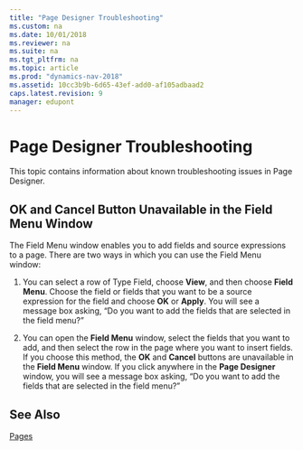 ```yaml
---
title: "Page Designer Troubleshooting"
ms.custom: na
ms.date: 10/01/2018
ms.reviewer: na
ms.suite: na
ms.tgt_pltfrm: na
ms.topic: article
ms.prod: "dynamics-nav-2018"
ms.assetid: 10cc3b9b-6d65-43ef-add0-af105adbaad2
caps.latest.revision: 9
manager: edupont
---
```

# Page Designer Troubleshooting
This topic contains information about known troubleshooting issues in Page Designer.  
  
## OK and Cancel Button Unavailable in the Field Menu Window  
 The Field Menu window enables you to add fields and source expressions to a page. There are two ways in which you can use the Field Menu window:  
  
1.  You can select a row of Type Field, choose **View**, and then choose **Field Menu**. Choose the field or fields that you want to be a source expression for the field and choose **OK** or **Apply**. You will see a message box asking, “Do you want to add the fields that are selected in the field menu?”  
  
2.  You can open the **Field Menu** window, select the fields that you want to add, and then select the row in the page where you want to insert fields. If you choose this method, the **OK** and **Cancel** buttons are unavailable in the **Field Menu** window. If you click anywhere in the **Page Designer** window, you will see a message box asking, “Do you want to add the fields that are selected in the field menu?”  
  
## See Also  
 [Pages](Pages.md)